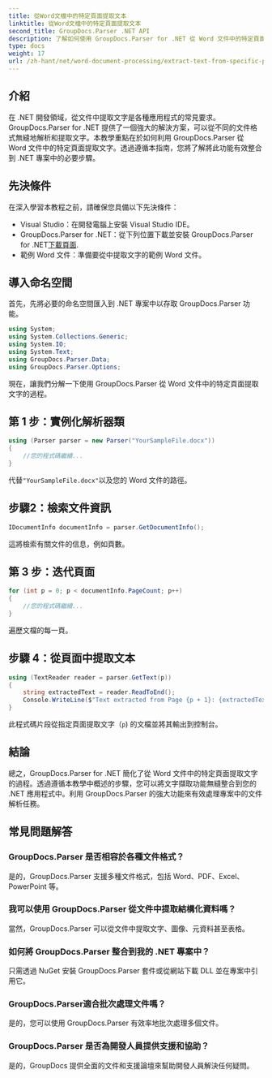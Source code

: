```yaml
---
title: 從Word文檔中的特定頁面提取文本
linktitle: 從Word文檔中的特定頁面提取文本
second_title: GroupDocs.Parser .NET API
description: 了解如何使用 GroupDocs.Parser for .NET 從 Word 文件中的特定頁面提取文字。將文字擷取功能整合到您的 .NET 中。
type: docs
weight: 17
url: /zh-hant/net/word-document-processing/extract-text-from-specific-page-in-word-document/
---
```

## 介紹
在 .NET 開發領域，從文件中提取文字是各種應用程式的常見要求。 GroupDocs.Parser for .NET 提供了一個強大的解決方案，可以從不同的文件格式無縫地解析和提取文字。本教學重點在於如何利用 GroupDocs.Parser 從 Word 文件中的特定頁面提取文字。透過遵循本指南，您將了解將此功能有效整合到 .NET 專案中的必要步驟。
## 先決條件
在深入學習本教程之前，請確保您具備以下先決條件：
- Visual Studio：在開發電腦上安裝 Visual Studio IDE。
-  GroupDocs.Parser for .NET：從下列位置下載並安裝 GroupDocs.Parser for .NET[下載頁面](https://releases.groupdocs.com/parser/net/).
- 範例 Word 文件：準備要從中提取文字的範例 Word 文件。

## 導入命名空間
首先，先將必要的命名空間匯入到 .NET 專案中以存取 GroupDocs.Parser 功能。
```csharp
using System;
using System.Collections.Generic;
using System.IO;
using System.Text;
using GroupDocs.Parser.Data;
using GroupDocs.Parser.Options;
```

現在，讓我們分解一下使用 GroupDocs.Parser 從 Word 文件中的特定頁面提取文字的過程。
## 第 1 步：實例化解析器類
```csharp
using (Parser parser = new Parser("YourSampleFile.docx"))
{
    //您的程式碼繼續...
}
```
代替`"YourSampleFile.docx"`以及您的 Word 文件的路徑。
## 步驟2：檢索文件資訊
```csharp
IDocumentInfo documentInfo = parser.GetDocumentInfo();
```
這將檢索有關文件的信息，例如頁數。
## 第 3 步：迭代頁面
```csharp
for (int p = 0; p < documentInfo.PageCount; p++)
{
    //您的程式碼繼續...
}
```
遍歷文檔的每一頁。
## 步驟 4：從頁面中提取文本
```csharp
using (TextReader reader = parser.GetText(p))
{
    string extractedText = reader.ReadToEnd();
    Console.WriteLine($"Text extracted from Page {p + 1}: {extractedText}");
}
```
此程式碼片段從指定頁面提取文字（`p`) 的文檔並將其輸出到控制台。

## 結論
總之，GroupDocs.Parser for .NET 簡化了從 Word 文件中的特定頁面提取文字的過程。透過遵循本教學中概述的步驟，您可以將文字擷取功能無縫整合到您的 .NET 應用程式中。利用 GroupDocs.Parser 的強大功能來有效處理專案中的文件解析任務。

## 常見問題解答
### GroupDocs.Parser 是否相容於各種文件格式？
是的，GroupDocs.Parser 支援多種文件格式，包括 Word、PDF、Excel、PowerPoint 等。
### 我可以使用 GroupDocs.Parser 從文件中提取結構化資料嗎？
當然，GroupDocs.Parser 可以從文件中提取文字、圖像、元資料甚至表格。
### 如何將 GroupDocs.Parser 整合到我的 .NET 專案中？
只需透過 NuGet 安裝 GroupDocs.Parser 套件或從網站下載 DLL 並在專案中引用它。
### GroupDocs.Parser適合批次處理文件嗎？
是的，您可以使用 GroupDocs.Parser 有效率地批次處理多個文件。
### GroupDocs.Parser 是否為開發人員提供支援和協助？
是的，GroupDocs 提供全面的文件和支援論壇來幫助開發人員解決任何疑問。